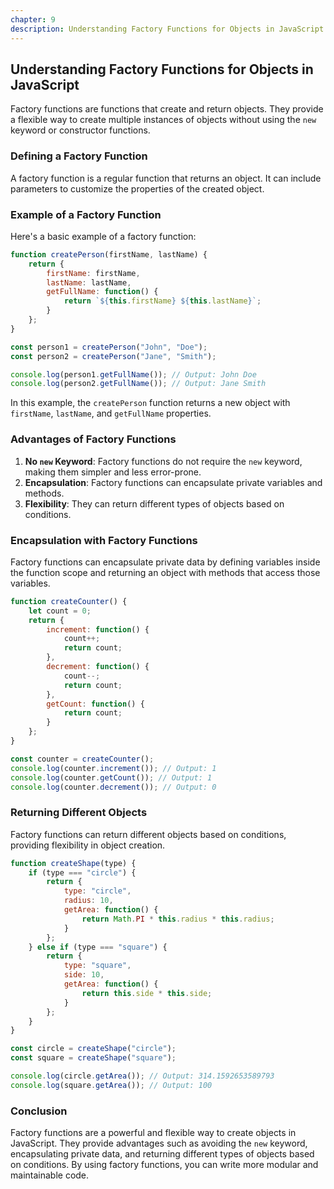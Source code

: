 ```yaml
---
chapter: 9
description: Understanding Factory Functions for Objects in JavaScript.
---
```


## Understanding Factory Functions for Objects in JavaScript

Factory functions are functions that create and return objects. They provide a flexible way to create multiple instances of objects without using the `new` keyword or constructor functions.

### Defining a Factory Function

A factory function is a regular function that returns an object. It can include parameters to customize the properties of the created object.

### Example of a Factory Function

Here's a basic example of a factory function:

```javascript
function createPerson(firstName, lastName) {
    return {
        firstName: firstName,
        lastName: lastName,
        getFullName: function() {
            return `${this.firstName} ${this.lastName}`;
        }
    };
}

const person1 = createPerson("John", "Doe");
const person2 = createPerson("Jane", "Smith");

console.log(person1.getFullName()); // Output: John Doe
console.log(person2.getFullName()); // Output: Jane Smith
```

In this example, the `createPerson` function returns a new object with `firstName`, `lastName`, and `getFullName` properties.

### Advantages of Factory Functions

1. **No `new` Keyword**: Factory functions do not require the `new` keyword, making them simpler and less error-prone.
2. **Encapsulation**: Factory functions can encapsulate private variables and methods.
3. **Flexibility**: They can return different types of objects based on conditions.

### Encapsulation with Factory Functions

Factory functions can encapsulate private data by defining variables inside the function scope and returning an object with methods that access those variables.

```javascript
function createCounter() {
    let count = 0;
    return {
        increment: function() {
            count++;
            return count;
        },
        decrement: function() {
            count--;
            return count;
        },
        getCount: function() {
            return count;
        }
    };
}

const counter = createCounter();
console.log(counter.increment()); // Output: 1
console.log(counter.getCount()); // Output: 1
console.log(counter.decrement()); // Output: 0
```

### Returning Different Objects

Factory functions can return different objects based on conditions, providing flexibility in object creation.

```javascript
function createShape(type) {
    if (type === "circle") {
        return {
            type: "circle",
            radius: 10,
            getArea: function() {
                return Math.PI * this.radius * this.radius;
            }
        };
    } else if (type === "square") {
        return {
            type: "square",
            side: 10,
            getArea: function() {
                return this.side * this.side;
            }
        };
    }
}

const circle = createShape("circle");
const square = createShape("square");

console.log(circle.getArea()); // Output: 314.1592653589793
console.log(square.getArea()); // Output: 100
```

### Conclusion

Factory functions are a powerful and flexible way to create objects in JavaScript. They provide advantages such as avoiding the `new` keyword, encapsulating private data, and returning different types of objects based on conditions. By using factory functions, you can write more modular and maintainable code.
